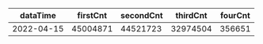 |dataTime|firstCnt|secondCnt|thirdCnt|fourCnt|
|-|-|-|-|-|
|2022-04-15|45004871|44521723|32974504|356651|